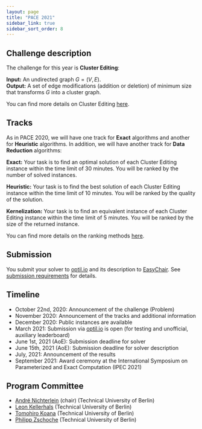 ```yaml
---
layout: page
title: "PACE 2021"
sidebar_link: true
sidebar_sort_order: 8
---
```


## Challenge description

The challenge for this year is **Cluster Editing**:

**Input:** An undirected graph $G = (V, E)$. <br/>
**Output:** A set of edge modifications (addition or deletion) of minimum size that transforms $G$ into a cluster graph.

You can find more details on Cluster Editing [here](cluster-editing/).

## Tracks

As in PACE 2020, we will have one track for **Exact** algorithms and another for **Heuristic** algorithms.
In addition, we will have another track for **Data Reduction** algorithms:

**Exact:**
Your task is to find an optimal solution of each Cluster Editing instance within the time limit of 30 minutes.
You will be ranked by the number of solved instances.

**Heuristic:**
Your task is to find the best solution of each Cluster Editing instance within the time limit of 10 minutes.
You will be ranked by the quality of the solution.

**Kernelization:**
Your task is to find an equivalent instance of each Cluster Editing instance within the time limit of 5 minutes.
You will be ranked by the size of the returned instance.

You can find more details on the ranking methods [here](tracks/).

## Submission

You submit your solver to [optil.io](https://optil.io/) and its description to [EasyChair](https://easychair.org/conferences/?conf=pace2021).
See [submission requirements](submissions/) for details.

## Timeline

- October 22nd, 2020: Announcement of the challenge (Problem)
- November 2020: Announcement of the tracks and additional information
- December 2020: Public instances are available
- March 2021: Submission via [optil.io](https://optil.io/) is open (for testing and unofficial, auxiliary leaderboard)
- June 1st, 2021 (AoE): Submission deadline for solver
- June 15th, 2021 (AoE): Submission deadline for solver description
- July, 2021: Announcement of the results
- September 2021: Award ceremony at the International Symposium on Parameterized and Exact Computation (IPEC 2021) 

<!--
## Prizes

TBA
-->

## Program Committee

- [André Nichterlein](https://www.akt.tu-berlin.de/menue/team/nichterlein_andre/) (chair) (Technical University of Berlin)
- [Leon Kellerhals](https://kellerhals.io/) (Technical University of Berlin)
- [Tomohiro Koana](https://tomohirokoana.github.io/) (Technical University of Berlin)
- [Philipp Zschoche](https://zschoche.org/) (Technical University of Berlin)
